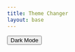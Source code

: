 ```yaml
---
title: Theme Changer
layout: base
---
```

<html>
<head>
    <meta charset="UTF-8">
    <link rel="stylesheet" href="styles/fastpages-styles.css">
    <link rel="stylesheet" href="styles/dark-mode1.css">
</head>
<button id="dark">Dark Mode</button>
<script>
    const themeToggle = document.querySelector('#dark');
    const html = document.querySelector('html');
    themeToggle.addEventListener('click', () => {
    html.classList.toggle('dark-mode1');
    });
</script>
</html>